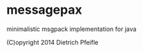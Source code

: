 messagepax
==========

minimalistic msgpack implementation for java

(C)opyright 2014 Dietrich Pfeifle

